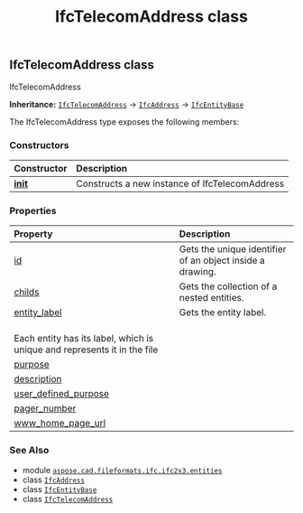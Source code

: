 ﻿---
title: IfcTelecomAddress class
second_title: Aspose.CAD for Python via .NET API References
description: 
type: docs
weight: 5970
url: /python-net/aspose.cad.fileformats.ifc.ifc2x3.entities/ifctelecomaddress/
is_root: false
---

## IfcTelecomAddress class

IfcTelecomAddress



**Inheritance:** [`IfcTelecomAddress`](/cad/python-net/aspose.cad.fileformats.ifc.ifc2x3.entities/ifctelecomaddress) → 
[`IfcAddress`](/cad/python-net/aspose.cad.fileformats.ifc.ifc2x3.entities/ifcaddress) → 
[`IfcEntityBase`](/cad/python-net/aspose.cad.fileformats.ifc/ifcentitybase)



The IfcTelecomAddress type exposes the following members:

### Constructors
| Constructor | Description |
| :- | :- |
| [__init__](/cad/python-net/aspose.cad.fileformats.ifc.ifc2x3.entities/ifctelecomaddress/__init__/#) | Constructs a new instance of IfcTelecomAddress |


### Properties
| Property | Description |
| :- | :- |
| [id](/cad/python-net/aspose.cad.fileformats.ifc.ifc2x3.entities/ifctelecomaddress/id) | Gets the unique identifier of an object inside a drawing. |
| [childs](/cad/python-net/aspose.cad.fileformats.ifc.ifc2x3.entities/ifctelecomaddress/childs) | Gets the collection of a nested entities. |
| [entity_label](/cad/python-net/aspose.cad.fileformats.ifc.ifc2x3.entities/ifctelecomaddress/entity_label) | Gets the entity label.<br/>Each entity has its label, which is unique and represents it in the file |
| [purpose](/cad/python-net/aspose.cad.fileformats.ifc.ifc2x3.entities/ifctelecomaddress/purpose) |  |
| [description](/cad/python-net/aspose.cad.fileformats.ifc.ifc2x3.entities/ifctelecomaddress/description) |  |
| [user_defined_purpose](/cad/python-net/aspose.cad.fileformats.ifc.ifc2x3.entities/ifctelecomaddress/user_defined_purpose) |  |
| [pager_number](/cad/python-net/aspose.cad.fileformats.ifc.ifc2x3.entities/ifctelecomaddress/pager_number) |  |
| [www_home_page_url](/cad/python-net/aspose.cad.fileformats.ifc.ifc2x3.entities/ifctelecomaddress/www_home_page_url) |  |



### See Also
* module [`aspose.cad.fileformats.ifc.ifc2x3.entities`](..)
* class [`IfcAddress`](/cad/python-net/aspose.cad.fileformats.ifc.ifc2x3.entities/ifcaddress)
* class [`IfcEntityBase`](/cad/python-net/aspose.cad.fileformats.ifc/ifcentitybase)
* class [`IfcTelecomAddress`](/cad/python-net/aspose.cad.fileformats.ifc.ifc2x3.entities/ifctelecomaddress)
